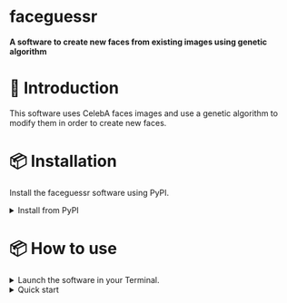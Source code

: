 # faceguessr

**A software to create new faces from existing images using genetic algorithm**

# 👋 Introduction

This software uses CelebA faces images and use a genetic algorithm to modify them in order to create new faces.

# 📦 Installation

Install the faceguessr software using PyPI.

<details>
<summary>Install from PyPI</summary>
Installing the library with pip is the easiest way to get started with faceguessr.

```bash
pip install faceguessr
```

</details>

# 📦 How to use

<details>
<summary>Launch the software in your Terminal.</summary>

```bash
python3 application.py
```
</details>

<details>
<summary>Quick start</summary>
  
1. Click on this icon :
<p align="center">
  <img src="https://github.com/survet02/devLog/blob/main/images/open2.png" width="100">
</p>

2. Select :
- gender (Male, Female default = Female)
- hair color (Blond, Brown, default = both)
- skin tone (Pale, Dark, default = both)
- number of images to display (1 to 9).

3. Click on this icon and select at least two images that you want to use.

<p align="center">
  <img src="https://github.com/survet02/devLog/blob/main/images/select2.png" width="100">
</p>

4. Click on this icon to launch face modifications 


<p align="center">
  <img src="https://github.com/survet02/devLog/blob/main/images/round.png" width="100">
</p>

</details>
